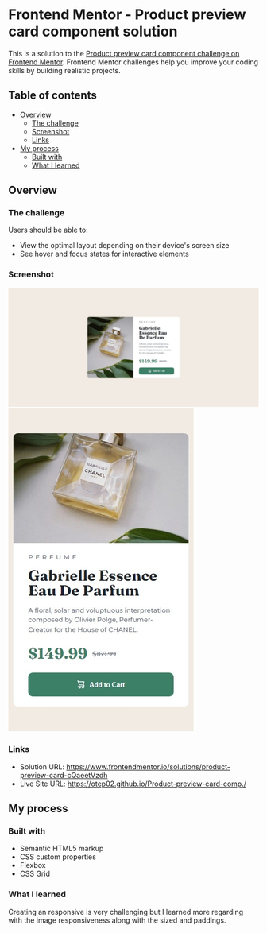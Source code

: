 # Frontend Mentor - Product preview card component solution

This is a solution to the [Product preview card component challenge on Frontend Mentor](https://www.frontendmentor.io/challenges/product-preview-card-component-GO7UmttRfa). Frontend Mentor challenges help you improve your coding skills by building realistic projects. 

## Table of contents

- [Overview](#overview)
  - [The challenge](#the-challenge)
  - [Screenshot](#screenshot)
  - [Links](#links)
- [My process](#my-process)
  - [Built with](#built-with)
  - [What I learned](#what-i-learned)

## Overview
  
### The challenge

Users should be able to:

- View the optimal layout depending on their device's screen size
- See hover and focus states for interactive elements

### Screenshot

![](/screenshots/Screenshot_1.jpeg)
![](/screenshots/Screenshot_2.jpeg)


### Links

- Solution URL: https://www.frontendmentor.io/solutions/product-preview-card-cQaeetVzdh
- Live Site URL: https://otep02.github.io/Product-preview-card-comp./

## My process

### Built with

- Semantic HTML5 markup
- CSS custom properties
- Flexbox
- CSS Grid


### What I learned

 Creating an responsive is very challenging but I learned more regarding with the image responsiveness along with the sized and paddings.
